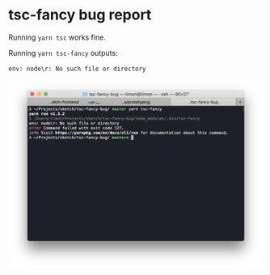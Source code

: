 # tsc-fancy bug report

Running `yarn tsc` works fine.

Running `yarn tsc-fancy` outputs:

```
env: node\r: No such file or directory
```

![](./terminal.png)